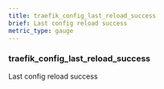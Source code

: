```yaml
---
title: traefik_config_last_reload_success
brief: Last config reload success
metric_type: gauge
---
```

### traefik_config_last_reload_success

Last config reload success